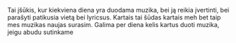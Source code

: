 Tai įšūkis, kur kiekviena diena yra duodama muzika, bei ją reikia įvertinti, bei parašyti patikusia vietą bei lyricsus. Kartais tai šūdas kartais meh bet taip mes muzikas naujas surasim.
Galima per diena kelis kartus duoti muzika, jeigu abudu sutinkame